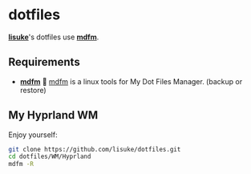 # dotfiles

**[lisuke](https://github.com/lisuke)**'s dotfiles use **[mdfm](https://github.com/lisuke/mdfm)**.

## Requirements

-   **[mdfm](https://github.com/lisuke/mdfm)** :leaves: [mdfm](https://github.com/lisuke/mdfm) is a linux tools for My Dot Files Manager. (backup or restore)

## My Hyprland WM

Enjoy yourself:

```sh
git clone https://github.com/lisuke/dotfiles.git
cd dotfiles/WM/Hyprland
mdfm -R
```

